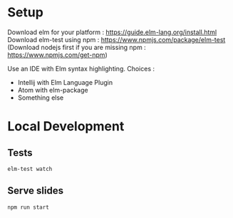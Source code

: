 # Setup
Download elm for your platform : https://guide.elm-lang.org/install.html
Download elm-test using npm : https://www.npmjs.com/package/elm-test
(Download nodejs first if you are missing npm : https://www.npmjs.com/get-npm)

Use an IDE with Elm syntax highlighting. Choices :
- Intellij with Elm Language Plugin
- Atom with elm-package
- Something else

# Local Development

## Tests
    elm-test watch

## Serve slides
    npm run start
